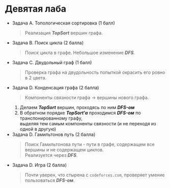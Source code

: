 # Девятая лаба  
* Задача А. Топологическая сортировка (1 балл)
  > Реализация ***TopSort*** вершин графа.
* Задача В. Поиск цикла (2 балла)
  > Поиск цикла в графе. Небольшое изменение ***DFS***.
* Задача С. Двудольный граф (1 балл)
  > Проверка графа на двудольность попыткой окрасить его ровно в 2 цвета.
* Задача D. Конденсация графа (2 балла)
  > Компоненты связности графа -> вершины нового графа.  
  1. Делаем ***TopSort*** вершин, проходясь по ним ***DFS-ом***  
  2. В обратном порядке ***TopSort'a*** проходимся ***DFS-ом*** по транспонированному графу,  
  выделяя тем самым компоненты связности (и не переходя из одной в другую)
* Задача D. Гамильтонов путь (2 балла)
  > Поиск Гамильтонова пути - пути в графе, содержащем все вершины и не содержащем циклов.  
  Реализуется через ***DFS***.
* Задача D. Игра (2 балла)
  > Почти уверен, что стырена с `codeforces.com`, проверяет умение пользоваться ***DFS-ом***.
